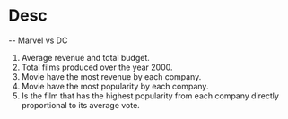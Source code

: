 # Desc

-- Marvel vs DC
1. Average revenue and total budget.
2. Total films produced over the year 2000.
3. Movie have the most revenue by each company.
4. Movie have the most popularity by each company.
5. Is the film that has the highest popularity from each company directly proportional to its average vote.
